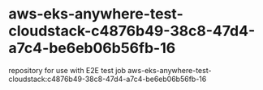# aws-eks-anywhere-test-cloudstack-c4876b49-38c8-47d4-a7c4-be6eb06b56fb-16
repository for use with E2E test job aws-eks-anywhere-test-cloudstack:c4876b49-38c8-47d4-a7c4-be6eb06b56fb-16
